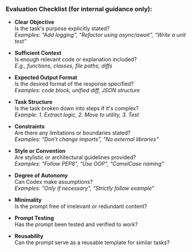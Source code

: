 ### Evaluation Checklist (for internal guidance only):

- **Clear Objective**  
    Is the task's purpose explicitly stated?  
    _Examples: “Add logging”, “Refactor using async/await”, “Write a unit test”_
    
- **Sufficient Context**  
    Is enough relevant code or explanation included?  
    _E.g., functions, classes, file paths, diffs_
    
- **Expected Output Format**  
    Is the desired format of the response specified?  
    _Examples: code block, unified diff, JSON structure_
    
- **Task Structure**  
    Is the task broken down into steps if it's complex?  
    _Example: 1. Extract logic, 2. Move to utility, 3. Test_
    
- **Constraints**  
    Are there any limitations or boundaries stated?  
    _Examples: “Don’t change imports”, “No external libraries”_
    
- **Style or Convention**  
    Are stylistic or architectural guidelines provided?  
    _Examples: “Follow PEP8”, “Use OOP”, “CamelCase naming”_
    
- **Degree of Autonomy**  
    Can Codex make assumptions?  
    _Examples: “Only if necessary”, “Strictly follow example”_
    
- **Minimality**  
    Is the prompt free of irrelevant or redundant content?
    
- **Prompt Testing**  
    Has the prompt been tested and verified to work?
    
- **Reusability**  
    Can the prompt serve as a reusable template for similar tasks?